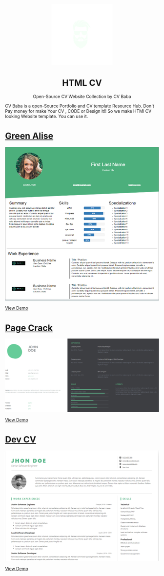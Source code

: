 <p align="center">
  <img width="200" src="./favicon.png" alt="Hellow World">
  
  <h1 align="center">HTML CV</h1>
  <p align="center"> Open-Source CV Website Collection by CV Baba</p>
</p> 

CV Baba is a open-Source Portfolio and CV template Resource Hub. Don't Pay money for make Your CV , CODE or Design  it!! So we make HTMl CV looking Website template. You can use it. 


# [Green Alise](https://naemazam.github.io/Html-CV/green%20alise/index.html)

![](./green%20alise/greenalise.PNG)

[View Demo](https://naemazam.github.io/Html-CV/green%20alise/index.html)

# [Page Crack](https://naemazam.github.io/Html-CV/Page-Crack/index.html)

![](./Page-Crack/pagecrack.PNG)

[View Demo](https://naemazam.github.io/Html-CV/Page-Crack/index.html)


# [Dev CV](https://naemazam.github.io/Html-CV/devCV/index.html)

![](./devCV/devcv.PNG)

[View Demo](https://naemazam.github.io/Html-CV/PdevCV/index.html)

